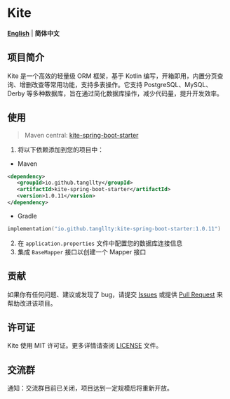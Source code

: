 # Kite

[**English**](./README.md) | **简体中文**

## 项目简介

Kite 是一个高效的轻量级 ORM 框架，基于 Kotlin 编写，开箱即用，内置分页查询、增删改查等常用功能，支持多表操作。它支持 PostgreSQL、MySQL、Derby 等多种数据库，旨在通过简化数据库操作，减少代码量，提升开发效率。

## 使用

 > Maven central: [kite-spring-boot-starter](https://central.sonatype.com/artifact/io.github.tangllty/kite-spring-boot-starter)

 1. 将以下依赖添加到您的项目中：

 * Maven

```xml
<dependency>
   <groupId>io.github.tangllty</groupId>
   <artifactId>kite-spring-boot-starter</artifactId>
   <version>1.0.11</version>
</dependency>
```

 * Gradle

```kts
implementation("io.github.tangllty:kite-spring-boot-starter:1.0.11")
```

 2. 在 `application.properties` 文件中配置您的数据库连接信息
 3. 集成 `BaseMapper` 接口以创建一个 Mapper 接口

## 贡献

如果你有任何问题、建议或发现了 bug，请提交 [Issues](https://gitee.com/tangllty/kite/issues/new) 或提供 [Pull Request](https://gitee.com/tangllty/kite/pull/new) 来帮助改进该项目。

## 许可证

Kite 使用 MIT 许可证。更多详情请查阅 [LICENSE](https://gitee.com/tangllty/kite/blob/master/LICENSE) 文件。

## 交流群

通知：交流群目前已关闭，项目达到一定规模后将重新开放。
